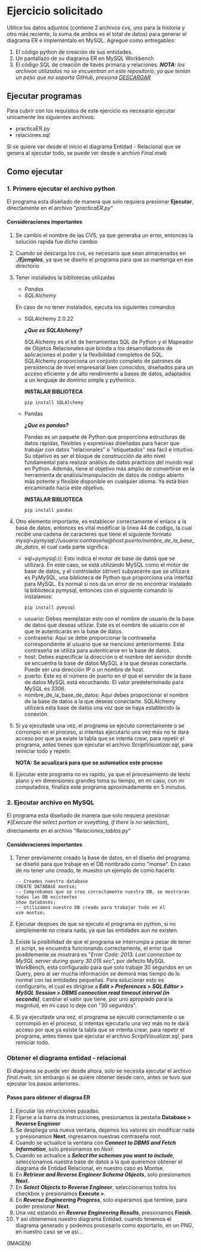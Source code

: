 # Ejercicio solicitado
Utilice los datos adjuntos (contiene 2 archivos cvs, uno para la historia y otro más reciente, la suma
de ambos es el total de datos) para generar el diagrama ER e impleméntalo en MySQL.
Agregué como entregables:
1. El código python de creación de sus entidades.
2. Un pantallazo de su diagrama ER en MySQL Workbench
3. El código SQL de creación de llaves primaria y relaciones.
*__NOTA__: los archivos utilizados no se encuentran en este repositorio, ya que tenian un peso que no soporta GitHub, presiona [DESCARGAR](https://comunidadunammx-my.sharepoint.com/:f:/r/personal/carlosodettedlcl01_comunidad_unam_mx/Documents/Archivos%20para%20el%20ejercicio%20CVS?csf=1&web=1&e=kXABzS)*

## Ejecutar programas
Para cubrir con los requisitos de este ejercicio es necesario ejecutar unicamente los siguientes archivos:
- practicaER.py
- relaciones.sql

Si se quiere ver desde el inicio el diagrama Entidad - Relacional que se genera al ejecutar todo, se puede ver desde e archivo *Final.mwb*

## Como ejecutar
### 1. Primero ejecutar el archivo python
El programa esta diseñado de manera que solo requiera presionar **Ejecutar**, directamente en el archivo "*practicaER.py*"
#### Consideraciones importantes
1. Se cambio el nombre de las CVS, ya que generaba un error, entonces la solución rapida fue dicho cambio
2. Cuando se descarga los cvs, es necesario que sean almacenados en ***./Ejemplos***, ya que se diseño el programa para que se mantenga en ese directorio
3. Tener instalados la bibliotecas utilizadas
    - *Pandas*
    - *SQLAlchemy*

    En caso de no tener instalados, ejecuta los siguientes comandos
    - SQLAlchemy 2.0.22
        
        ***¿Que es SQLAlchemy?***

        SQLAlchemy es el kit de herramientas SQL de Python y el Mapeador de Objetos Relacionales que brinda a los desarrolladores de aplicaciones el poder y la flexibilidad completos de SQL. SQLAlchemy proporciona un conjunto completo de patrones de persistencia de nivel empresarial bien conocidos, diseñados para un acceso eficiente y de alto rendimiento a bases de datos, adaptados a un lenguaje de dominio simple y pythonico.

        **INSTALAR BIBLIOTECA**
        ~~~
        pip install SQLAlchemy
        ~~~
    - Pandas

        ***¿Que es pandas?***

        Pandas es un paquete de Python que proporciona estructuras de datos rápidas, flexibles y expresivas diseñadas para hacer que trabajar con datos "relacionales" o "etiquetados" sea fácil e intuitivo. Su objetivo es ser el bloque de construcción de alto nivel fundamental para realizar análisis de datos prácticos del mundo real en Python. Además, tiene el objetivo más amplio de convertirse en la herramienta de análisis/manipulación de datos de código abierto más potente y flexible disponible en cualquier idioma. Ya está bien encaminado hacia este objetivo.

        **INSTALAR BIBLIOTECA** 
        ~~~
        pip install pandas
        ~~~
4. Otro elemento importante, es establecer correctamente el enlace a la base de datos, entonces es vital modificar la linea 44 de codigo, la cual recibe una cadena de caracteres que tiene el siguiente formato *mysql+pymysql://usuario:contraseña@host:puerto/nombre_de_la_base_de_datos*, el cual cada parte significa: 
    * sql+pymysql://: Esto indica el motor de base de datos que se utilizará. En este caso, se está utilizando MySQL como el motor de base de datos, y el controlador (driver) subyacente que se utilizará es PyMySQL, una biblioteca de Python que proporciona una interfaz para MySQL.
    Es normal si nos da un error de no encontrar instalado la biblioteca pymysql, entonces con el siguiente comando lo instalamos:
        ~~~
        pip install pymysql
        ~~~
    * usuario: Debes reemplazar esto con el nombre de usuario de la base de datos que deseas utilizar. Este es el nombre de usuario con el que te autenticarás en la base de datos.
    * contraseña: Aquí se debe proporcionar la contraseña correspondiente al usuario que se mencionó anteriormente. Esta contraseña se utiliza para autenticarse en la base de datos.
    * host: Debes especificar la dirección o el nombre del servidor donde se encuentra la base de datos MySQL a la que deseas conectarte. Puede ser una dirección IP o un nombre de host.
    * puerto: Este es el número de puerto en el que el servidor de la base de datos MySQL está escuchando. El valor predeterminado para MySQL es 3306.
    * nombre_de_la_base_de_datos: Aquí debes proporcionar el nombre de la base de datos a la que deseas conectarte. SQLAlchemy utilizará esta base de datos una vez que se haya establecido la conexión.

5. Si ya ejecutaste una vez, el programa se ejecuto correctamente o se corrompio en el proceso, si intentas ejecutarlo una vez más no te dará acceso por que ya existe la tabla que se intenta crear, para repetir el programa, antes tienes que ejecutar el archivo *ScriptVisualizar.sql*, para reiniciar todo y repetir.

    **NOTA: Se acualizará para que se automatice este proceso**

5. Ejecutar este programa no es rapido, ya que el procesamiento de texto plano y en dimensiones grandes toma su tiempo, en mi caso, con mi computadora, finaliza este programa aproximadamente en 5 minutos.

### 2. Ejecutar archivo en MySQL
El programa esta diseñado de manera que solo requiera presionar **⚡**(*Execute the select portion or eveything, if there is no selection*), directamente en el archivo "*Relaciones_tablas.py*"
#### Consideraciones importantes
1. Tener previamente creado la base de datos, en el diseño del programa se diseñó para que trabaje en el DB nombrado como "monse". En caso de no tener uno creado, te muestro un ejemplo de como hacerlo

    ```
    -- Creamos nuestro database
    CREATE DATABASE montse;
    -- Comprobamos que se creo correctamente nuestra DB, se mostraran todas las DB existentes
    show databases;
    -- Utilizamos nuestro DB creado para trabajar todo en él
    use montse;
    ```    

2. Ejecutar despues de que se ejecuto el programa en python, si no simplemente no creara nada, ya que las entidades aun no existen.
3. Existe la posibilidad de que el programa se interrumpa a pesar de tener el script, se encuentra funcionando correctamente, el error que posiblemente se mostrará es "*Error Code: 2013. Lost connection to MySQL server during query	30.015 sec*", por defecto MySQL WorkBench, esta configurado para que solo trabaje 30 segundos en un Query, pero al ser mucha información se demorá mas tiempo de lo normal con las entidades pequeñas. Para solucionar esto es configurarlo, el cual es dirigirse a ***Edit > Preferences > SQL Editor > MySQL Session > DBMS connection read timeout interval (in seconds)***, cambiar el valor que tiene, por uno apropiado para la magnitud, en mi caso lo deje con "30 segundos".
4. Si ya ejecutaste una vez, el programa se ejecutó correctamente o se corrompió en el proceso, si intentas ejecutarlo una vez más no te dará acceso por que ya existe la tabla que se intenta crear, para repetir el programa, antes tienes que ejecutar el archivo *ScriptVisualizar.sql*, para reiniciar todo.

### Obtener el diagrama entidad - relacional
El diagrama se puede ver desde ahora, solo se necesita ejecutar el archivo *final.mwb*, sin embargo si se quiere obtener desde cero, antes se tuvo que ejecutar los pasos anteriores.
#### Pasos para obtener el diagraa ER
1. Ejecutar las intrucciones pasadas.
2. Fijarse a la barra de instrucciones, presionamos la pestaña **Database > Reverse Engineer**
3. Se despliega una nueva ventana, dejamos los valores sin modificar nada y presionamos **Next**, ingresamos nuestras contraseña root.
4. Cuando se actualice la ventana con ***Connect to DBMS and Fetch Information***, solo presionamos en *Next*.
5. Cuando se actualice a ***Select the schemas you want to include***, seleccionamos nuestra base de datos a la que queremos obtener el diagrama de Entidad Relacional, en nuestro caso es Montse.
5. En ***Retrieve and Reverse Engineer Schema Objects***, solo presionamos **Next**.
6. En ***Select Objects to Reverse Engineer***, seleccionamos todos los checkbox y presionamos **Execute >**.
7. En ***Reverse Engineering Progress***, solo esperamos que termine, para poder presionar **Next**.
8. Una vez estando en ***Reverse Engineering Results***, presionamos **Finish**. 
10. Y así obtenemos nuestro diagrama Entidad.
cuando tenemos el diagrama generado y podemos procesarlo como exportarlo, en un PNG, en nuestro caso se ve así...

(IMAGEN)